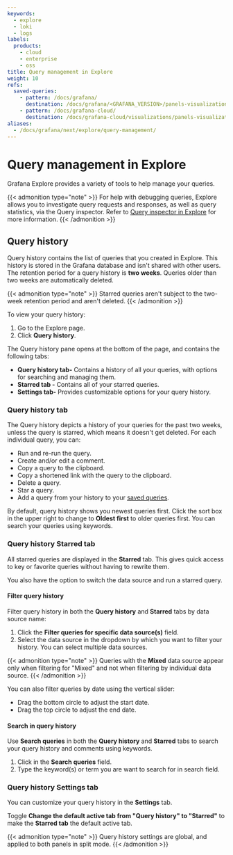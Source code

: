 ```yaml
---
keywords:
  - explore
  - loki
  - logs
labels:
  products:
    - cloud
    - enterprise
    - oss
title: Query management in Explore
weight: 10
refs:
  saved-queries:
    - pattern: /docs/grafana/
      destination: /docs/grafana/<GRAFANA_VERSION>/panels-visualizations/query-transform-data/#saved-queries
    - pattern: /docs/grafana-cloud/
      destination: /docs/grafana-cloud/visualizations/panels-visualizations/query-transform-data/#saved-queries
aliases:
  - /docs/grafana/next/explore/query-management/
---
```


# Query management in Explore

Grafana Explore provides a variety of tools to help manage your queries.

{{< admonition type="note" >}}
For help with debugging queries, Explore allows you to investigate query requests and responses, as well as query statistics, via the Query inspector. Refer to [Query inspector in Explore](/docs/grafana/<GRAFANA_VERSION>/explore/explore-inspector/) for more information.
{{< /admonition >}}

## Query history

Query history contains the list of queries that you created in Explore. This history is stored in the Grafana database and isn't shared with other users. The retention period for a query history is **two weeks**. Queries older than two weeks are automatically deleted.

{{< admonition type="note" >}}
Starred queries aren't subject to the two-week retention period and aren't deleted.
{{< /admonition >}}

To view your query history:

1. Go to the Explore page.
1. Click **Query history**.

The Query history pane opens at the bottom of the page, and contains the following tabs:

- **Query history tab-** Contains a history of all your queries, with options for searching and managing them.
- **Starred tab -** Contains all of your starred queries.
- **Settings tab-** Provides customizable options for your query history.

### Query history tab

The Query history depicts a history of your queries for the past two weeks, unless the query is starred, which means it doesn't get deleted. For each individual query, you can:

- Run and re-run the query.
- Create and/or edit a comment.
- Copy a query to the clipboard.
- Copy a shortened link with the query to the clipboard.
- Delete a query.
- Star a query.
- Add a query from your history to your [saved queries](ref:saved-queries).

By default, query history shows you newest queries first. Click the sort box in the upper right to change to **Oldest first** to older queries first. You can search your queries using keywords.

### Query history Starred tab

All starred queries are displayed in the **Starred** tab. This gives quick access to key or favorite queries without having to rewrite them.

You also have the option to switch the data source and run a starred query.

#### Filter query history

Filter query history in both the **Query history** and **Starred** tabs by data source name:

1. Click the **Filter queries for specific data source(s)** field.
1. Select the data source in the dropdown by which you want to filter your history. You can select multiple data sources.

{{< admonition type="note" >}}
Queries with the **Mixed** data source appear only when filtering for "Mixed" and not when filtering by individual data source.
{{< /admonition >}}

You can also filter queries by date using the vertical slider:

- Drag the bottom circle to adjust the start date.
- Drag the top circle to adjust the end date.

#### Search in query history

Use **Search queries** in both the **Query history** and **Starred** tabs to search your query history and comments using keywords.

1. Click in the **Search queries** field.
1. Type the keyword(s) or term you are want to search for in search field.

### Query history Settings tab

You can customize your query history in the **Settings** tab.

Toggle **Change the default active tab from "Query history" to "Starred"** to make the **Starred tab** the default active tab.

{{< admonition type="note" >}}
Query history settings are global, and applied to both panels in split mode.
{{< /admonition >}}

<!-- All queries that have been starred in the Query history tab are displayed in the Starred tab. This allows you to access your favorite queries faster and to reuse these queries without typing them from scratch. -->

